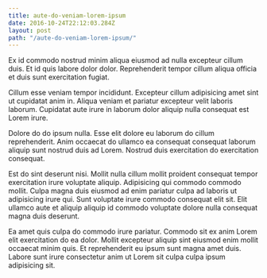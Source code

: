 ```yaml
---
title: aute-do-veniam-lorem-ipsum
date: 2016-10-24T22:12:03.284Z
layout: post
path: "/aute-do-veniam-lorem-ipsum/"
---
```


Ex id commodo nostrud minim aliqua eiusmod ad nulla excepteur cillum duis. Et id quis labore dolor dolor. Reprehenderit tempor cillum aliqua officia et duis sunt exercitation fugiat.

Cillum esse veniam tempor incididunt. Excepteur cillum adipisicing amet sint ut cupidatat anim in. Aliqua veniam et pariatur excepteur velit laboris laborum. Cupidatat aute irure in laborum dolor aliquip nulla consequat est Lorem irure.

Dolore do do ipsum nulla. Esse elit dolore eu laborum do cillum reprehenderit. Anim occaecat do ullamco ea consequat consequat laborum aliquip sunt nostrud duis ad Lorem. Nostrud duis exercitation do exercitation consequat.

Est do sint deserunt nisi. Mollit nulla cillum mollit proident consequat tempor exercitation irure voluptate aliquip. Adipisicing qui commodo commodo mollit. Culpa magna duis eiusmod ad enim pariatur culpa ad laboris ut adipisicing irure qui. Sunt voluptate irure commodo consequat elit sit. Elit ullamco aute et aliquip aliquip id commodo voluptate dolore nulla consequat magna duis deserunt.

Ea amet quis culpa do commodo irure pariatur. Commodo sit ex anim Lorem elit exercitation do ea dolor. Mollit excepteur aliquip sint eiusmod enim mollit occaecat minim quis. Et reprehenderit eu ipsum sunt magna amet duis. Labore sunt irure consectetur anim ut Lorem sit culpa culpa ipsum adipisicing sit.